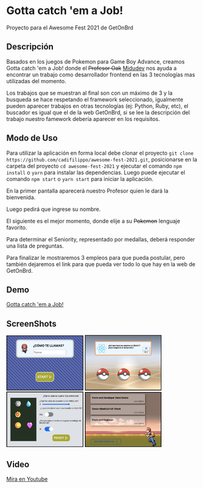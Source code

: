 # Gotta catch 'em a Job!

Proyecto para el Awesome Fest 2021 de GetOnBrd

## Descripción

Basados en los juegos de Pokemon para Game Boy Advance, creamos Gotta catch 'em a Job! donde el ~~Profesor Oak~~ [Midudev](https://midu.dev/) nos ayuda a encontrar un trabajo como desarrollador frontend en las 3 tecnologías mas utilizadas del momento.

Los trabajos que se muestran al final son con un máximo de 3 y la busqueda se hace respetando el framework seleccionado, igualmente pueden aparecer trabajos en otras tecnologías (ej: Python, Ruby, etc), el buscador es igual que el de la web GetOnBrd, si se lee la descripción del trabajo nuestro famework debería aparecer en los requisitos.

## Modo de Uso

Para utilizar la aplicación en forma local debe clonar el proyecto `git clone https://github.com/cadifilippo/awesome-fest-2021.git`, posicionarse en la carpeta del proyecto `cd awesome-fest-2021` y ejecutar el comando `npm install` o `yarn` para instalar las dependencias. Luego puede ejecutar el comando `npm start` o `yarn start` para iniciar la aplicación.

En la primer pantalla aparecerá nuestro Profesor quien le dará la bienvenida.

Luego pedirá que ingrese su nombre.

El siguiente es el mejor momento, donde elije a su ~~Pokemon~~ lenguaje favorito.

Para determinar el Seniority, representado por medallas, deberá responder una lista de preguntas.

Para finalizar le mostraremos 3 empleos para que pueda postular, pero también dejaremos el link para que pueda ver todo lo que hay en la web de GetOnBrd.

## Demo

[Gotta catch 'em a Job!](http://www.codernicola.com/awesome-fest-2021/)

## ScreenShots

<img src="./screenshots/sshot1.jpeg" width="40%" >
<img src="./screenshots/sshot2.jpeg" width="40%" >
<img src="./screenshots/sshot3.jpeg" width="40%" >
<img src="./screenshots/sshot4.jpeg" width="40%" >

## Video

[Mira en Youtube](https://youtu.be/hzCzyJuoIac)
